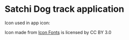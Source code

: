 #  Satchi Dog track application

Icon used in app icon: <div>Icon made from <a href="http://www.onlinewebfonts.com/icon">Icon Fonts</a> is licensed by CC BY 3.0</div>
